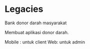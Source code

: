 # Legacies
Bank donor darah masyarakat

Membuat aplikasi donor darah.

Mobile : untuk client
Web: untuk admin
